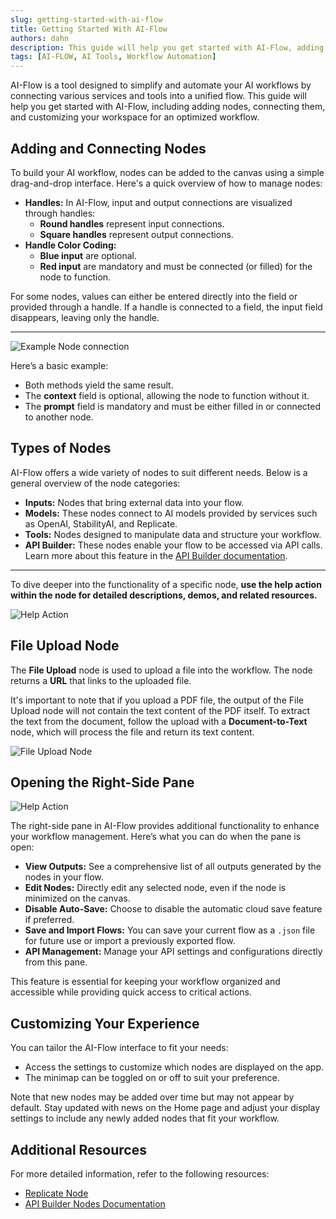 ```yaml
---
slug: getting-started-with-ai-flow
title: Getting Started With AI-Flow
authors: dahn
description: This guide will help you get started with AI-Flow, adding nodes, connecting them, customizing workspace.
tags: [AI-FLOW, AI Tools, Workflow Automation]
---
```


<head>
  <meta name="twitter:card" content="summary_large_image"/>
  <meta name="twitter:title" content="Getting Started With AI-Flow" />
  <meta name="twitter:description" content="This guide will help you get started with AI-Flow, adding nodes, connecting them, customizing workspace." />
  <meta name="twitter:creator" content="@AIFlowApp"/>
  <meta name="twitter:image" content="https://docs.ai-flow.net/img/blog-card-images/app-overview-r.png"/>
  <meta name="twitter:image:alt" content="AI-Flow Workflow Integration"/>
  <meta property="og:title" content="Getting Started With AI-Flow"/>
  <meta property="og:description" content="This guide will help you get started with AI-Flow, adding nodes, connecting them, customizing workspace."/>
  <meta property="og:image" content="https://docs.ai-flow.net/img/blog-card-images/app-overview-r.png"/>
</head>

AI-Flow is a tool designed to simplify and automate your AI workflows by connecting various services and tools into a unified flow. This guide will help you get started with AI-Flow, including adding nodes, connecting them, and customizing your workspace for an optimized workflow.

## Adding and Connecting Nodes

To build your AI workflow, nodes can be added to the canvas using a simple drag-and-drop interface. Here's a quick overview of how to manage nodes:

- **Handles:** In AI-Flow, input and output connections are visualized through handles:
  - **Round handles** represent input connections.
  - **Square handles** represent output connections.
- **Handle Color Coding:**
  - **Blue input** are optional.
  - **Red input** are mandatory and must be connected (or filled) for the node to function.

For some nodes, values can either be entered directly into the field or provided through a handle. If a handle is connected to a field, the input field disappears, leaving only the handle.

---

![Example Node connection](/img/blog-images/getting-started-1.png)

Here’s a basic example:

- Both methods yield the same result.
- The **context** field is optional, allowing the node to function without it.
- The **prompt** field is mandatory and must be either filled in or connected to another node.

## Types of Nodes

AI-Flow offers a wide variety of nodes to suit different needs. Below is a general overview of the node categories:

- **Inputs:** Nodes that bring external data into your flow.
- **Models:** These nodes connect to AI models provided by services such as OpenAI, StabilityAI, and Replicate.
- **Tools:** Nodes designed to manipulate data and structure your workflow.
- **API Builder:** These nodes enable your flow to be accessed via API calls. Learn more about this feature in the [API Builder documentation](/docs/pro-features/api-builder/api-nodes/).

---

To dive deeper into the functionality of a specific node, **use the help action within the node for detailed descriptions, demos, and related resources.**

![Help Action](/img/blog-images/getting-started-2.gif)

## File Upload Node

The **File Upload** node is used to upload a file into the workflow. The node returns a **URL** that links to the uploaded file.

It's important to note that if you upload a PDF file, the output of the File Upload node will not contain the text content of the PDF itself. To extract the text from the document, follow the upload with a **Document-to-Text** node, which will process the file and return its text content.

![File Upload Node](/img/blog-images/summarize-doc-post.png)

## Opening the Right-Side Pane

![Help Action](/img/blog-images/getting-started-3.png)

The right-side pane in AI-Flow provides additional functionality to enhance your workflow management. Here’s what you can do when the pane is open:

- **View Outputs:** See a comprehensive list of all outputs generated by the nodes in your flow.
- **Edit Nodes:** Directly edit any selected node, even if the node is minimized on the canvas.
- **Disable Auto-Save:** Choose to disable the automatic cloud save feature if preferred.
- **Save and Import Flows:** You can save your current flow as a `.json` file for future use or import a previously exported flow.
- **API Management:** Manage your API settings and configurations directly from this pane.

This feature is essential for keeping your workflow organized and accessible while providing quick access to critical actions.

## Customizing Your Experience

You can tailor the AI-Flow interface to fit your needs:

- Access the settings to customize which nodes are displayed on the app.
- The minimap can be toggled on or off to suit your preference.

Note that new nodes may be added over time but may not appear by default. Stay updated with news on the Home page and adjust your display settings to include any newly added nodes that fit your workflow.

## Additional Resources

For more detailed information, refer to the following resources:

- [Replicate Node](/blog/replicate-node)
- [API Builder Nodes Documentation](/docs/pro-features/api-builder/api-nodes/)
